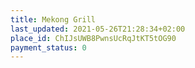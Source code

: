 ```yaml
---
title: Mekong Grill
last_updated: 2021-05-26T21:28:34+02:00
place_id: ChIJsUWB8PwnsUcRqJtKT5tOG90
payment_status: 0
---
```

